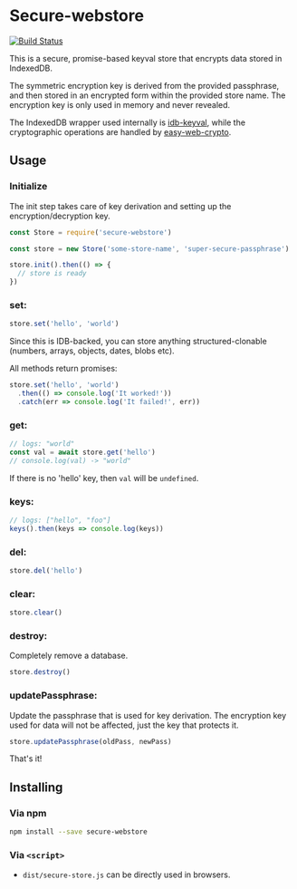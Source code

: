 # Secure-webstore

[![Build Status](https://travis-ci.org/AkashaProject/secure-webstore.svg?branch=master)](https://travis-ci.org/AkashaProject/secure-webstore)

This is a secure, promise-based keyval store that encrypts data stored in IndexedDB.

The symmetric encryption key is derived from the provided passphrase, and then stored in an encrypted form within the provided store name. The encryption key is only used in memory and never revealed.

The IndexedDB wrapper used internally is [idb-keyval](https://github.com/jakearchibald/idb-keyval/), while the cryptographic operations are handled by [easy-web-crypto](https://github.com/AkashaProject/easy-web-crypto).

## Usage

### Initialize

The init step takes care of key derivation and setting up the encryption/decryption key.

```js
const Store = require('secure-webstore')

const store = new Store('some-store-name', 'super-secure-passphrase')

store.init().then(() => {
  // store is ready
})
```

### set:

```js
store.set('hello', 'world')
```

Since this is IDB-backed, you can store anything structured-clonable (numbers, arrays, objects, dates, blobs etc).

All methods return promises:

```js
store.set('hello', 'world')
  .then(() => console.log('It worked!'))
  .catch(err => console.log('It failed!', err))
```

### get:

```js
// logs: "world"
const val = await store.get('hello')
// console.log(val) -> "world"
```

If there is no 'hello' key, then `val` will be `undefined`.

### keys:

```js
// logs: ["hello", "foo"]
keys().then(keys => console.log(keys))
```

### del:

```js
store.del('hello')
```

### clear:

```js
store.clear()
```

### destroy:

Completely remove a database.

```js
store.destroy()
```

### updatePassphrase:

Update the passphrase that is used for key derivation. The encryption key used for data will not be affected, just the key that protects it.

```js
store.updatePassphrase(oldPass, newPass)
```

That's it!

## Installing

### Via npm

```sh
npm install --save secure-webstore
```

### Via `<script>`

* `dist/secure-store.js` can be directly used in browsers.
